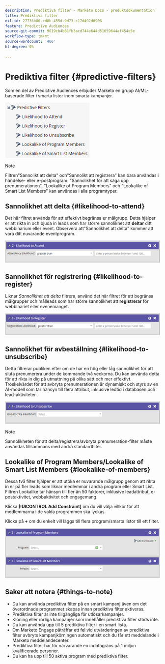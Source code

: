 ```yaml
---
description: Prediktiva filter - Marketo Docs - produktdokumentation
title: Prediktiva filter
exl-id: 27736b80-cd8b-455d-9d73-c17d492d0906
feature: Predictive Audiences
source-git-commit: 9019cb4b81fb3acd744e644d51059644af454e5e
workflow-type: tm+mt
source-wordcount: '406'
ht-degree: 0%

---
```


# Prediktiva filter {#predictive-filters}

Som en del av Predictive Audiences erbjuder Marketo en grupp AI/ML-baserade filter i smarta listor inom smarta kampanjer.

![Bild ett](assets/predictive-filters-1.png)

>[!NOTE]
>
>Filtren&quot;Sannolikt att delta&quot; och&quot;Sannolikt att registrera&quot; kan bara användas i händelse- eller e-postprogram. &quot;Sannolikhet för att säga upp prenumerationen&quot;, &quot;Lookalike of Program Members&quot; och &quot;Lookalike of Smart List Members&quot; kan användas i alla programtyper.

## Sannolikhet att delta {#likelihood-to-attend}

Det här filtret används för att effektivt begränsa er målgrupp. Detta hjälper er att rikta in och bjuda in leads som har större sannolikhet att **deltar** ditt webbinarium eller event. Observera att&quot;Sannolikhet att delta&quot; kommer att vara ditt nuvarande eventprogram.

![Bild två](assets/predictive-filters-2.png)

## Sannolikhet för registrering {#likelihood-to-register}

Liknar _Sannolikhet att delta_ filtrera, använd det här filtret för att begränsa målgrupper och målleads som har större sannolikhet att **registrerar** för webbinariet eller evenemanget.

![Bild tre](assets/predictive-filters-3.png)

## Sannolikhet för avbeställning {#likelihood-to-unsubscribe}

Detta filtrerar publiken efter om de har en hög eller låg sannolikhet för att sluta prenumerera under de kommande två veckorna. Du kan använda detta för att rikta in dig på utmattning på olika sätt och mer effektivt. Tröskelvärdet för att avbryta prenumerationen är dynamiskt och styrs av en AI-modell som tar hänsyn till flera attribut, inklusive ledtid i databasen och lead-aktiviteter.

![Bild fyra](assets/predictive-filters-4.png)

>[!NOTE]
>
>Sannolikheten för att delta/registrera/avbryta prenumeration-filter måste användas tillsammans med andra standardfilter.

## Lookalike of Program Members/Lookalike of Smart List Members {#lookalike-of-members}

Dessa två filter hjälper er att utöka er nuvarande målgrupp genom att rikta in er på fler leads som liknar medlemmar i andra program eller Smart List. Filtren Lookalike tar hänsyn till fler än 50 faktorer, inklusive leadattribut, e-postaktivitet, webbaktivitet och engagemang.

Klicka **[!UICONTROL Add Constraint]** om du vill välja villkor för att medlemmarna i de valda programmen ska lyckas.

Klicka på **+** om du enkelt vill lägga till flera program/smarta listor till ett filter.

![Bild fem](assets/predictive-filters-5.png)

## Saker att notera {#things-to-note}

* Du kan använda prediktiva filter på en smart kampanj även om det överordnade programmet skapas innan prediktiva filter aktiveras.
* Prediktiva filter är inte tillgängliga för utlösarkampanjer.
* Kloning eller rörliga kampanjer som innehåller prediktiva filter stöds inte.
* Du kan använda upp till 5 prediktiva filter i en smart lista.
* Om Marketo Engage påträffar ett fel vid utvärderingen av prediktiva filter avbryts kampanjkörningen automatiskt och du får ett meddelande i Marketo meddelandecenter.
* Prediktiva filter har för närvarande en indatagräns på 1 miljon kvalificerade personer.
* Du kan ha upp till 50 aktiva program med prediktiva filter.
